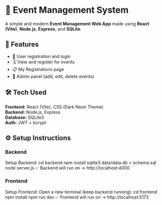 # 🎉 Event Management System

A simple and modern **Event Management Web App** made using **React (Vite)**, **Node.js**, **Express**, and **SQLite**.

## 🌟 Features

- 👤 User registration and login  
- 🗓️ View and register for events  
- 📋 My Registrations page  
- 🔐 Admin panel (add, edit, delete events)


## 🛠️ Tech Used

**Frontend:** React (Vite), CSS (Dark Neon Theme)  
**Backend:** Node.js, Express  
**Database:** SQLite3  
**Auth:** JWT + bcrypt  


## ⚙️ Setup Instructions

### Backend
Setup Backend:
cd backend
npm install
sqlite3 data/data.db < schema.sql
node server.js
✅ Backend will run on → http://localhost:4000

### Frontend
Setup Frontend:
Open a new terminal (keep backend running):
cd frontend
npm install
npm run dev
✅ Frontend will run on → http://localhost:5173

